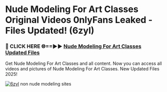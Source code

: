 # Nude Modeling For Art Classes Original Videos 0nlyFans Leaked - Files Updated! (6zyl)

<h3>🔴 CLICK HERE 🌐==►► <a href="https://tinyurl.com/52m3yx9h" rel="nofollow">Nude Modeling For Art Classes Updated Files</a></h3>

Get Nude Modeling For Art Classes and all content. Now you can access all videos and pictures of Nude Modeling For Art Classes. New Updated Files 2025!

[![6zyl](https://i.imgur.com/TnHtlc8.gif)](https://tinyurl.com/52m3yx9h)
non nude modeling sites